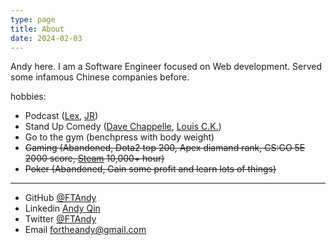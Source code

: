 ```yaml
---
type: page
title: About
date: 2024-02-03
---
```

<style>
  h1 {display: none;}
</style>

# FTAndy

Andy here. I am a Software Engineer focused on Web development. Served some infamous Chinese companies before.

hobbies:

- Podcast ([Lex](https://www.youtube.com/@lexfridman), [JR](https://www.youtube.com/@joerogan))
- Stand Up Comedy ([Dave Chappelle](https://www.standupwiki.com/profile/654bc21457d0c2977ba9758b), [Louis C.K.](https://www.standupwiki.com/profile/654bc27a57d0c2977baa2026))
- Go to the gym (benchpress with body weight)
- ~~Gaming (Abandoned, Dota2 top 200, Apex diamand rank, CS:GO 5E 2000 score, [Steam](https://steamcommunity.com/profiles/76561198099497867/) 10,000+ hour)~~
- ~~Poker (Abandoned, Gain some profit and learn lots of things)~~

---

- GitHub [@FTAndy](https://github.com/ftandy)
- Linkedin [Andy Qin](https://www.linkedin.com/in/ftandycc)
- Twitter [@FTAndy](https://twitter.com/fortheandy)
- Email <fortheandy@gmail.com>
